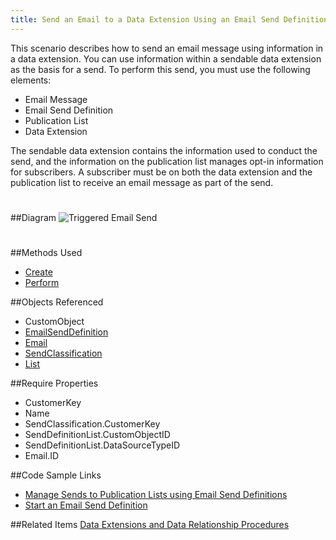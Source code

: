 ```yaml
---
title: Send an Email to a Data Extension Using an Email Send Definition
---
```

<p>This scenario describes how to send an email message using information in a data extension. You can use information within a sendable data extension as the basis for a send. To perform this send, you must use the following elements:</p>
<ul>
<li>Email Message</li>
<li>Email Send Definition</li>
<li>Publication List</li>
<li>Data Extension</li>
</ul>
<p>The sendable data extension contains the information used to conduct the send, and the information on the publication list manages opt-in information for subscribers. A subscriber must be on both the data extension and the publication list to receive an email message as part of the send.</p>

##Diagram
<img src="images/sendtriggeredsend.jpg" alt="Triggered Email Send" style="margin: 25px 0;" />

##Methods Used
<ul>
<li><a href="create.htm" title="Create">Create</a></li>
<li><a href="perform.htm" title="/020_Web_Service_Guide/Methods/Perform">Perform</a></li>
</ul>

##Objects Referenced
<ul>
<li>CustomObject</li>
<li><a href="emailsenddefinition.htm" title="/020_Web_Service_Guide/Objects/EmailSendDefinition">EmailSendDefinition</a></li>
<li><a href="email.htm" title="Email">Email</a></li>
<li><a href="sendclassification.htm" title="SendClassification">SendClassification</a></li>
<li><a href="list.htm" title="List">List</a></li>
</ul>

##Require Properties
<ul>
<li>CustomerKey</li>
<li>Name</li>
<li>SendClassification.CustomerKey</li>
<li>SendDefinitionList.CustomObjectID</li>
<li>SendDefinitionList.DataSourceTypeID</li>
<li>Email.ID</li>
</ul>

##Code Sample Links
<ul>
<li><a href="managing_sends_to_subscribed_and_unsubscribed_recipients_on_publication_lists_via_email_send_definitions.htm" title="Managing_Sends_to_Subscribed_and_Unsubscribed_Recipients_on_Publication_Lists_Via_Email_Send_Definitions">Manage Sends to Publication Lists using Email Send Definitions</a></li>
<li><a href="starting_an_email_send_definition.htm" title="Starting_an_Email_Send_Definition">Start an Email Send Definition</a></li>
</ul>

##Related Items
[Data Extensions and Data Relationship Procedures](https://help.salesforce.com/articleView?id=mc_es_data_extension_data_relationships_classic.htm&type=5)
